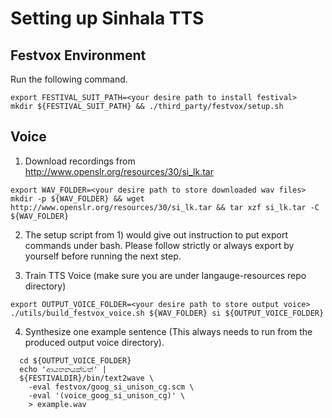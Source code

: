 # Setting up Sinhala TTS

## Festvox Environment

Run the following command.

```
export FESTIVAL_SUIT_PATH=<your desire path to install festival>
mkdir ${FESTIVAL_SUIT_PATH} && ./third_party/festvox/setup.sh
```

## Voice

1. Download recordings from http://www.openslr.org/resources/30/si_lk.tar
  ```
  export WAV_FOLDER=<your desire path to store downloaded wav files>
  mkdir -p ${WAV_FOLDER} && wget http://www.openslr.org/resources/30/si_lk.tar && tar xzf si_lk.tar -C ${WAV_FOLDER}
  ```

2. The setup script from 1) would give out instruction to put export commands under bash.
Please follow strictly or always export by yourself before running the next step.


3. Train TTS Voice (make sure you are under langauge-resources repo directory)

  ```
  export OUTPUT_VOICE_FOLDER=<your desire path to store output voice>
  ./utils/build_festvox_voice.sh ${WAV_FOLDER} si ${OUTPUT_VOICE_FOLDER}
  ```

4. Synthesize one example sentence (This always needs to run from the produced output voice directory).

  ```
    cd ${OUTPUT_VOICE_FOLDER}
    echo 'ආයතනයක්වත්' |
    ${FESTIVALDIR}/bin/text2wave \
      -eval festvox/goog_si_unison_cg.scm \
      -eval '(voice_goog_si_unison_cg)' \
      > example.wav
  ```
